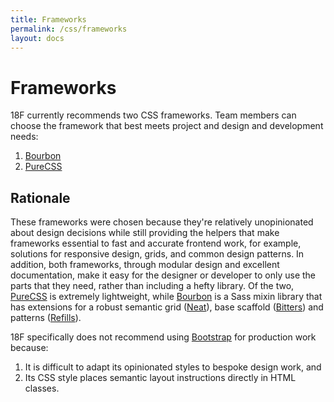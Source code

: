```yaml
---
title: Frameworks
permalink: /css/frameworks
layout: docs
---
```

# Frameworks

18F currently recommends two CSS frameworks. Team members can choose the
framework that best meets project and design and development needs:

1. [Bourbon]
2. [PureCSS]

## Rationale
These frameworks were chosen because they're relatively unopinionated about
design decisions while still providing the helpers that make frameworks
essential to fast and accurate frontend work, for example, solutions for
responsive design, grids, and common design patterns. In addition, both
frameworks, through modular design and excellent documentation, make it easy
for the designer or developer to only use the parts that they need, rather than
including a hefty library. Of the two, [PureCSS] is extremely lightweight,
while [Bourbon] is a Sass mixin library that has extensions for a robust
semantic grid ([Neat]), base scaffold ([Bitters]) and patterns ([Refills]).

18F specifically does not recommend using [Bootstrap] for production work
because:

1. It is difficult to adapt its opinionated styles to bespoke design work, and
2. Its CSS style places semantic layout instructions directly in HTML classes.

[Bitters]: http://bitters.bourbon.io/
[Bootstrap]: http://getbootstrap.com/
[Bourbon]: http://bourbon.io/
[Neat]: http://neat.bourbon.io/
[PureCSS]: http://purecss.io/
[Refills]: http://refills.bourbon.io/
